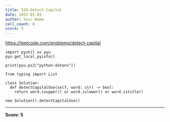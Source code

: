 ```yaml
---
title: 520-Detect-Capital
date: 2025-01-03
author: Your Name
cell_count: 6
score: 5
---
```


https://leetcode.com/problems/detect-capital


```
import pyutil as pyu
pyu.get_local_pyinfo()
```


```
print(pyu.ps2("python-dotenv"))
```


```
from typing import List
```


```
class Solution:
  def detectCapitalUse(self, word: str) -> bool:
    return word.isupper() or word.islower() or word.istitle()
```


```
new Solution().detectCapitalUse()
```


---
**Score: 5**